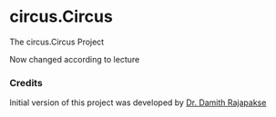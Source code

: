 # circus.Circus
The circus.Circus Project

Now changed according to lecture

### Credits

Initial version of this project was developed by [Dr. Damith Rajapakse](https://github.com/damithc)
